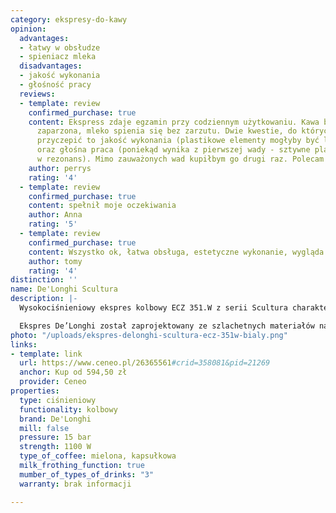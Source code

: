```yaml
---
category: ekspresy-do-kawy
opinion:
  advantages:
  - łatwy w obsłudze
  - spieniacz mleka
  disadvantages:
  - jakość wykonania
  - głośność pracy
  reviews:
  - template: review
    confirmed_purchase: true
    content: Ekspress zdaje egzamin przy codziennym użytkowaniu. Kawa bardzo dobrze
      zaparzona, mleko spienia się bez zarzutu. Dwie kwestie, do których można się
      przyczepić to jakość wykonania (plastikowe elementy mogłyby być lepszej jakości)
      oraz głośna praca (poniekąd wynika z pierwszej wady - sztywne plastiki wchodzą
      w rezonans). Mimo zauważonych wad kupiłbym go drugi raz. Polecam :)
    author: perrys
    rating: '4'
  - template: review
    confirmed_purchase: true
    content: spełnił moje oczekiwania
    author: Anna
    rating: '5'
  - template: review
    confirmed_purchase: true
    content: Wszystko ok, łatwa obsługa, estetyczne wykonanie, wygląda na trwałe.
    author: tomy
    rating: '4'
distinction: ''
name: De'Longhi Scultura
description: |-
  Wysokociśnieniowy ekspres kolbowy ECZ 351.W z serii Scultura charakteryzuje się funkcjonalnością i nieprzeciętnym designem. Został wyposażony w trzy oddzielne filtry umożliwiające parzenie zarówno kawy mielonej, jak i kapsułkowej z saszetek E.S.E. Filtr Crema zapewnia delikatną i gęstą piankę idealną do cappuccino.

  Ekspres De’Longhi został zaprojektowany ze szlachetnych materiałów najwyższej jakości, co zapewnia trwałość urządzenia. Jednocześnie matowe wykończenie sprawia, że ekspres wygląda nowocześnie, stylowo i doskonale prezentuje się na blacie każdej kuchni. Za intensywność naparu odpowiada ciśnienie - optymalne dla każdego procesu parzenia. Producent wyposażył ekspres w innowacyjny i intuicyjny system cappuccino, który za pomocą specjalnej dyszy spienia mleko, zamieniając je w puszystą i smaczną piankę, dodawaną do wszystkich napojów mlecznych. Dzięki stalowemu bojlerowi i dwóm wbudowanym termostatom kawa w pełni zachowuje swój aromatyczny i wyrazisty smak.
photo: "/uploads/ekspres-delonghi-scultura-ecz-351w-bialy.png"
links:
- template: link
  url: https://www.ceneo.pl/26365561#crid=358081&pid=21269
  anchor: Kup od 594,50 zł
  provider: Ceneo
properties:
  type: ciśnieniowy
  functionality: kolbowy
  brand: De'Longhi
  mill: false
  pressure: 15 bar
  strength: 1100 W
  type_of_coffee: mielona, kapsułkowa
  milk_frothing_function: true
  mumber_of_types_of_drinks: "3"
  warranty: brak informacji

---
```

